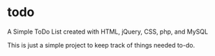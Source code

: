 # todo
A Simple ToDo List created with HTML, jQuery, CSS, php, and MySQL

This is just a simple project to keep track of things needed to-do. 
